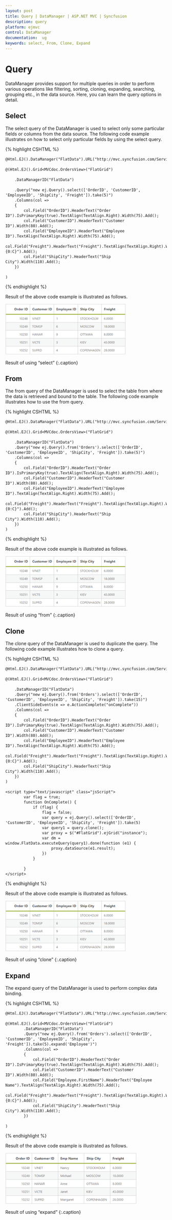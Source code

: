 ```yaml
---
layout: post
title: Query | DataManager | ASP.NET MVC | Syncfusion
description: query
platform: ejmvc
control: DataManager
documentation:  ug
keywords: select, From, Clone, Expand
---
```


# Query

DataManager provides support for multiple queries in order to perform various operations like filtering, sorting, cloning, expanding, searching, grouping etc., in the data source. Here, you can learn the query options in detail.

## Select

The select query of the DataManager is used to select only some particular fields or columns from the data source. The following code example illustrates on how to select only particular fields by using the select query.

{% highlight CSHTML %}

    @Html.EJ().DataManager("FlatData").URL("http://mvc.syncfusion.com/Services/Northwnd.svc/Orders/").Adaptor(AdaptorType.ODataAdaptor).CrossDomain(true)

    @(Html.EJ().Grid<MVCdoc.OrdersView>("FlatGrid")

        .DataManagerID("FlatData")

        .Query("new ej.Query().select(['OrderID', 'CustomerID', 'EmployeeID', 'ShipCity', 'Freight']).take(5)")
        .Columns(col =>
        {
            col.Field("OrderID").HeaderText("Order ID").IsPrimaryKey(true).TextAlign(TextAlign.Right).Width(75).Add();
            col.Field("CustomerID").HeaderText("Customer ID").Width(80).Add();
            col.Field("EmployeeID").HeaderText("Employee ID").TextAlign(TextAlign.Right).Width(75).Add();
            col.Field("Freight").HeaderText("Freight").TextAlign(TextAlign.Right).Width(75).Format("{0:C}").Add();
            col.Field("ShipCity").HeaderText("Ship City").Width(110).Add();
        })

    )

{% endhighlight %}

Result of the above code example is illustrated as follows.

![](Query_images/Query_img1.png)

Result of using “select”
{:.caption}

## From

The from query of the DataManager is used to select the table from where the data is retrieved and bound to the table. The following code example illustrates how to use the from query.

{% highlight CSHTML %}

    @Html.EJ().DataManager("FlatData").URL("http://mvc.syncfusion.com/Services/Northwnd.svc/").Adaptor(AdaptorType.ODataAdaptor).CrossDomain(true)

    @(Html.EJ().Grid<MVCdoc.OrdersView>("FlatGrid")

        .DataManagerID("FlatData")
        .Query("new ej.Query().from('Orders').select(['OrderID', 'CustomerID', 'EmployeeID', 'ShipCity', 'Freight']).take(5)")
        .Columns(col =>
        {
            col.Field("OrderID").HeaderText("Order ID").IsPrimaryKey(true).TextAlign(TextAlign.Right).Width(75).Add();
            col.Field("CustomerID").HeaderText("Customer ID").Width(80).Add();
            col.Field("EmployeeID").HeaderText("Employee ID").TextAlign(TextAlign.Right).Width(75).Add();
            col.Field("Freight").HeaderText("Freight").TextAlign(TextAlign.Right).Width(75).Format("{0:C}").Add();
            col.Field("ShipCity").HeaderText("Ship City").Width(110).Add();
        })
    )

{% endhighlight  %}

Result of the above code example is illustrated as follows.

![](Query_images/Query_img2.png)

Result of using “from”
{:.caption}

## Clone

The clone query of the DataManager is used to duplicate the query. The following code example illustrates how to clone a query.

{% highlight CSHTML %}

    @Html.EJ().DataManager("FlatData").URL("http://mvc.syncfusion.com/Services/Northwnd.svc/").Adaptor(AdaptorType.ODataAdaptor).CrossDomain(true)

    @(Html.EJ().Grid<MVCdoc.OrdersView>("FlatGrid")

        .DataManagerID("FlatData")
        .Query("new ej.Query().from('Orders').select(['OrderID', 'CustomerID', 'EmployeeID', 'ShipCity', 'Freight']).take(15)")
        .ClientSideEvents(e => e.ActionComplete("onComplete"))
        .Columns(col =>
        {
            col.Field("OrderID").HeaderText("Order ID").IsPrimaryKey(true).TextAlign(TextAlign.Right).Width(75).Add();
            col.Field("CustomerID").HeaderText("Customer ID").Width(80).Add();
            col.Field("EmployeeID").HeaderText("Employee ID").TextAlign(TextAlign.Right).Width(75).Add();
            col.Field("Freight").HeaderText("Freight").TextAlign(TextAlign.Right).Width(75).Format("{0:C}").Add();
            col.Field("ShipCity").HeaderText("Ship City").Width(110).Add();
        })
    )

    <script type="text/javascript" class="jsScript">
            var flag = true;
            function OnComplete() {
                if (flag) {
                    flag = false;
                    var query = ej.Query().select(['OrderID', 'CustomerID', 'EmployeeID', 'ShipCity', 'Freight']).take(5)
                    var query1 = query.clone();
                    var proxy = $("#FlatGrid").ejGrid("instance");
                    var dm = window.FlatData.executeQuery(query1).done(function (e1) {
                        proxy.dataSource(e1.result);
                    })
                }

            }
    </script>

{% endhighlight  %}

Result of the above code example is illustrated as follows.

![](Query_images/Query_img3.png)

Result of using “clone”
{:.caption}

## Expand

The expand query of the DataManager is used to perform complex data binding.

{% highlight CSHTML %}

    @Html.EJ().DataManager("FlatData").URL("http://mvc.syncfusion.com/Services/Northwnd.svc/").Adaptor(AdaptorType.ODataAdaptor).CrossDomain(true)

    @(Html.EJ().Grid<MVCdoc.OrdersView>("FlatGrid")
            .DataManagerID("FlatData")
            .Query("new ej.Query().from('Orders').select(['OrderID', 'CustomerID', 'EmployeeID', 'ShipCity', 'Freight']).take(5).expand('Employee')")
            .Columns(col =>
            {
                col.Field("OrderID").HeaderText("Order ID").IsPrimaryKey(true).TextAlign(TextAlign.Right).Width(75).Add();
                col.Field("CustomerID").HeaderText("Customer ID").Width(80).Add();
                col.Field("Employee.FirstName").HeaderText("Employee Name").TextAlign(TextAlign.Right).Width(75).Add();
                col.Field("Freight").HeaderText("Freight").TextAlign(TextAlign.Right).Width(75).Format("{0:C}").Add();
                col.Field("ShipCity").HeaderText("Ship City").Width(110).Add();
            })

    )

{% endhighlight  %}

Result of the above code example is illustrated as follows.

![](Query_images/Query_img4.png)

Result of using “expand”
{:.caption}
